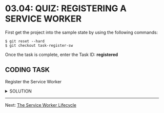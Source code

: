 # 03.04: QUIZ: REGISTERING A SERVICE WORKER
First get the project into the sample state by using the following commands:

```shell
$ git reset --hard
$ git checkout task-register-sw
```

Once the task is complete, enter the Task ID: **registered**

## CODING TASK
Register the Service Worker

<details>
  <summary>SOLUTION</summary>
  <p>
  
  Inside of the file `public/js/main/IndexController.js` locate the `IndexController.prototype._registerServiceWorker` function and enter the following inside the function body:
  
  ```js
  if (!navigator.serviceWorker) return;
  
  navigator.serviceWorker.register('/sw.js')
    .then(function(registration) {
      console.log('Service Worker registered:', registration);
    })
    .catch(function(error) {
      console.error('Service Worker could not be registered:', error);
    });
  ```
  
  Refresh the page once after completing your code to register the Service Worker. Refresh the page a second time to begin seeing console.log messages from the Service Worker fetch event.
  </p>
</details>

- - -

Next: [The Service Worker Lifecycle](./05-service-worker-lifecycle.md)